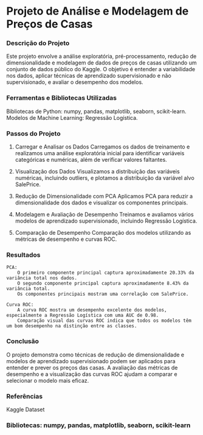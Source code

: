 # Projeto de Análise e Modelagem de Preços de Casas #

### Descrição do Projeto
Este projeto envolve a análise exploratória, pré-processamento, redução de dimensionalidade e modelagem de dados de preços de casas utilizando um conjunto de dados público do Kaggle.
O objetivo é entender a variabilidade nos dados, aplicar técnicas de aprendizado supervisionado e não supervisionado, e avaliar o desempenho dos modelos.

### Ferramentas e Bibliotecas Utilizadas
Bibliotecas de Python: numpy, pandas, matplotlib, seaborn, scikit-learn.
Modelos de Machine Learning: Regressão Logística.

### Passos do Projeto

1. Carregar e Analisar os Dados
Carregamos os dados de treinamento e realizamos uma análise exploratória inicial para identificar variáveis categóricas e numéricas, além de verificar valores faltantes.

2. Visualização dos Dados
Visualizamos a distribuição das variáveis numéricas, incluindo outliers, e plotamos a distribuição da variável alvo SalePrice.

3. Redução de Dimensionalidade com PCA
Aplicamos PCA para reduzir a dimensionalidade dos dados e visualizar os componentes principais.

4. Modelagem e Avaliação de Desempenho
Treinamos e avaliamos vários modelos de aprendizado supervisionado, incluindo Regressão Logística.

5. Comparação de Desempenho
Comparação dos modelos utilizando as métricas de desempenho e curvas ROC.

### Resultados

    PCA:
        O primeiro componente principal captura aproximadamente 20.33% da variância total nos dados.
        O segundo componente principal captura aproximadamente 8.43% da variância total.
        Os componentes principais mostram uma correlação com SalePrice.

    Curva ROC:
        A curva ROC mostra um desempenho excelente dos modelos, especialmente a Regressão Logística com uma AUC de 0.98.
        Comparação visual das curvas ROC indica que todos os modelos têm um bom desempenho na distinção entre as classes.

### Conclusão
O projeto demonstra como técnicas de redução de dimensionalidade e modelos de aprendizado supervisionado podem ser aplicados para entender e prever os preços das casas. A avaliação das métricas de
desempenho e a visualização das curvas ROC ajudam a comparar e selecionar o modelo mais eficaz.

### Referências
Kaggle Dataset

### Bibliotecas: numpy, pandas, matplotlib, seaborn, scikit-learn















